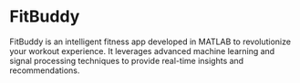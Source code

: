 # FitBuddy
FitBuddy is an intelligent fitness app developed in MATLAB to revolutionize your workout experience. It leverages advanced machine learning and signal processing techniques to provide real-time insights and recommendations.
